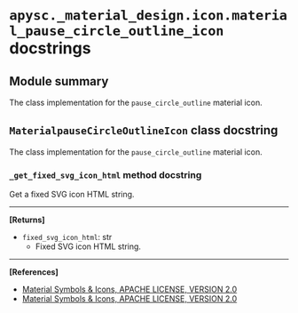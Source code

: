 # `apysc._material_design.icon.material_pause_circle_outline_icon` docstrings

## Module summary

The class implementation for the `pause_circle_outline` material icon.

## `MaterialpauseCircleOutlineIcon` class docstring

The class implementation for the `pause_circle_outline` material icon.

### `_get_fixed_svg_icon_html` method docstring

Get a fixed SVG icon HTML string.<hr>

**[Returns]**

- `fixed_svg_icon_html`: str
  - Fixed SVG icon HTML string.

<hr>

**[References]**

- [Material Symbols & Icons, APACHE LICENSE, VERSION 2.0](https://fonts.google.com/icons?icon.size=24&icon.color=%23e8eaed)
- [Material Symbols & Icons, APACHE LICENSE, VERSION 2.0](https://www.apache.org/licenses/LICENSE-2.0.html)